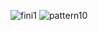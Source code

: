 ![fini1](https://github.com/user-attachments/assets/6624780b-df9f-419e-a6d6-4b1dd08223f8)
![pattern10](https://github.com/user-attachments/assets/673bfefb-1eff-40d7-b05b-a42bc288077d)
